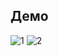 ## Демо
![1](https://github.com/MITTORY/MitREC/assets/40243680/d4f3090e-63c5-4a11-a8fc-27b250f887ea)
![2](https://github.com/MITTORY/MitREC/assets/40243680/81d2421b-2525-468d-bb1e-871a8edecdf8)

